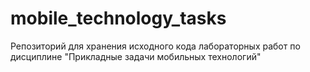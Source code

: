 # mobile_technology_tasks
Репозиторий для хранения исходного кода лабораторных работ по дисциплине "Прикладные задачи мобильных технологий"
